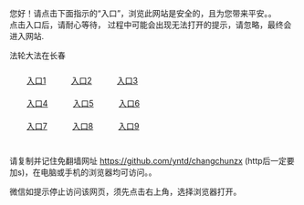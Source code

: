 您好！请点击下面指示的“入口”，浏览此网站是安全的，且为您带来平安。。 <br/>
点击入口后，请耐心等待， 过程中可能会出现无法打开的提示，请忽略，最终会进入网站. </br>

法轮大法在长春<br/>
<div style="padding:10px"><a style="margin:20px" target="_blank" href="https://d1thu3fh0mhh0h.cloudfront.net/2Qpsp?phodg" id="ccLink1" rel="nofollow">入口1</a> <a target="_blank" style="margin:20px" href="https://d3enjxg8zfh2i3.cloudfront.net/2Qpsp?cmvyhai" id="ccLink2" rel="nofollow">入口2</a> <a style="margin:20px" target="_blank" href="https://dv4i4j1k79w55.cloudfront.net/2Qpsp?fgxfrgcp" id="ccLink3" rel="nofollow">入口3</a></div>

<div style="padding:10px" ><a style="margin:20px" target="_blank" href="https://d1thu3fh0mhh0h.cloudfront.net/2Qpsp?phodg" id="ccLink4" rel="nofollow">入口4</a> <a style="margin:20px" href="https://d3enjxg8zfh2i3.cloudfront.net/2Qpsp?cmvyhai" target="_blank" id="ccLink5" rel="nofollow">入口5</a> <a style="margin:20px" href="https://dv4i4j1k79w55.cloudfront.net/2Qpsp?fgxfrgcp" target="_blank" id="ccLink6" rel="nofollow">入口6</a></div>

<div style="padding:10px"><a style="margin:20px" target="_blank" href="https://d1thu3fh0mhh0h.cloudfront.net/2Qpsp?phodg" id="ccLink7" rel="nofollow">入口7</a> <a style="margin:20px" href="https://d3enjxg8zfh2i3.cloudfront.net/2Qpsp?cmvyhai" target="_blank" id="ccLink8" rel="nofollow">入口8</a> <a style="margin:20px" target="_blank" href="https://dv4i4j1k79w55.cloudfront.net/2Qpsp?fgxfrgcp" id="ccLink9" rel="nofollow">入口9</a></div>

<br/>



请复制并记住免翻墙网址 https://github.com/yntd/changchunzx (http后一定要加s)，在电脑或手机的浏览器均可访问。。<br/>

微信如提示停止访问该网页，须先点击右上角，选择浏览器打开。
